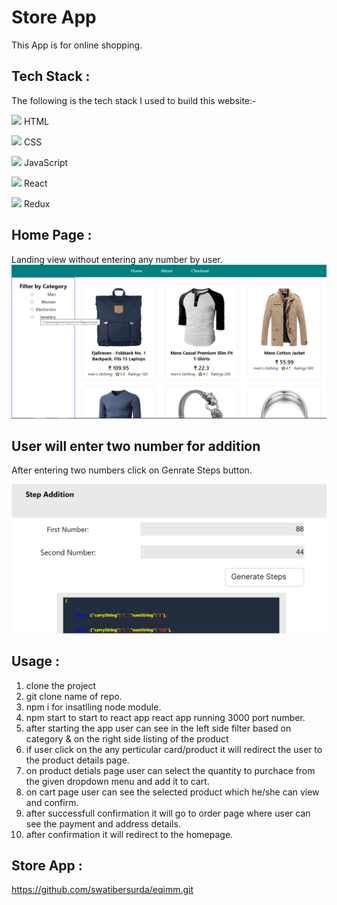 # Store App

This App is for online shopping.

## Tech Stack :
The following is the tech stack I used to build this website:-

<img src="https://cdn-icons-png.flaticon.com/512/226/226269.png" width=20/> HTML

<img src="https://cdn-icons-png.flaticon.com/512/732/732190.png" width=20 /> CSS

<img src="https://cdn-icons-png.flaticon.com/512/1199/1199124.png" width=20/> JavaScript

<img src="https://encrypted-tbn0.gstatic.com/images?q=tbn:ANd9GcQDBz9g9mkTQyQZxAmOQ03R4L962dqCUdztjCSl79fYkQ&s" width=20 /> React

<img src="https://uxwing.com/wp-content/themes/uxwing/download/brands-and-social-media/redux-icon.png" width=20 /> Redux<br>



## Home Page :

Landing view without entering any number by user.
![Home_Page](https://github.com/swatibersurda/Dish-Polling-App/blob/main/syook/src/images/image1R.PNG?raw=true)

## User will enter two number for addition


After entering two numbers click on Genrate Steps button.


![Home_Page_Steps_Genrated_View](https://github.com/swatibersurda/Dish-Polling-App/blob/main/syook/src/images/eqimm3.PNG?raw=true)



## Usage :
1. clone the project
2. git clone name of repo.
3. npm i for insatlling node module.
4. npm start to start to react app react app running 3000 port number.
5. after starting the app user can see in the left side filter based on category & on the right side listing of the product
6. if user click on the any perticular card/product it will redirect the user to the product details page.
7. on product detials page user can select the quantity to purchace from the given dropdown menu and add it to cart.
8. on cart page user can see the selected product which he/she can view and confirm.
9. after successfull confirmation it will go to order page where user can see the payment and address details.
10. after confirmation it will redirect to the homepage.


## Store App :
 https://github.com/swatibersurda/eqimm.git
